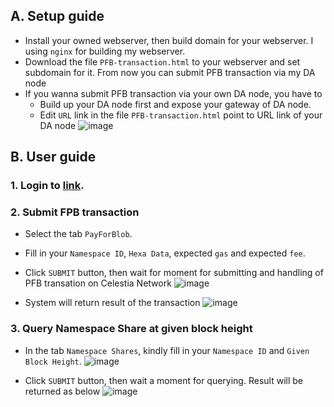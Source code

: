 ## A. Setup guide
- Install your owned webserver, then build domain for your webserver. I using `nginx` for building my webserver.
- Download the file `PFB-transaction.html` to your webserver and set subdomain for it. From now you can submit PFB transaction via my DA node
- If you wanna submit PFB transaction via your own DA node, you have to 
  * Build up your DA node first and expose your gateway of DA node.
  * Edit `URL` link in the file `PFB-transaction.html` point to URL link of your DA node
    ![image](https://github.com/duynguyen146/Celestia_ITN/assets/103108055/1c529f26-340d-4fe1-870c-edbd668de2b8)



## B. User guide
### 1. Login to [link](https://gei-explorer.xyz/celestia/blockspacerace/PFB-transaction.html).

### 2. Submit FPB transaction
- Select the tab `PayForBlob`.
- Fill in your `Namespace ID`, `Hexa Data`, expected `gas` and expected `fee`.
- Click `SUBMIT` button, then wait for moment for submitting and handling of PFB transation on Celestia Network
  ![image](https://github.com/duynguyen146/Celestia_ITN/assets/103108055/cf343028-2034-41b4-a002-4f6f33fe5172)

- System will return result of the transaction
  ![image](https://github.com/duynguyen146/Celestia_ITN/assets/103108055/5167f2ea-55a2-4272-bd00-48ed1019990a)


### 3. Query Namespace Share at given block height
- In the tab `Namespace Shares`, kindly fill in your `Namespace ID` and `Given Block Height`.
  ![image](https://github.com/duynguyen146/Celestia_ITN/assets/103108055/20aed58b-533e-47a1-a3f5-7f1af9fc6356)

- Click `SUBMIT` button, then wait a moment for querying. Result will be returned as below
  ![image](https://github.com/duynguyen146/Celestia_ITN/assets/103108055/71cb5dea-cb79-45ae-af99-69e893d58f1a)
